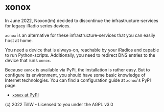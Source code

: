 # xonox
In June 2022, Noxon(tm) decided to discontinue the infrastructure-services for legacy iRadio series devices.

`xonox` is an alternative for these infrastructure-services that you can easily host at home.

You need a device that is always-on, reachable by your iRadios and capable to run Python-scripts. Additionally, you need to redirect DNS entries to the device that runs `xonox`.

Because `xonox` is available via PyPi, the installation is rather easy.
But to configure its environment, you should have some basic knowledge of Internet technologies. You can find a configuration guide at `xonox`'s PyPI page.

- [`xonox` at PyPI](https://pypi.org/project/xonox)

(c) 2022 TillW - Licensed to you under the AGPL v3.0